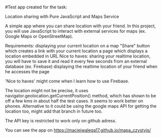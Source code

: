 #Test app created for the task:

Location sharing with Pure JavaScript and Maps Service

A simple app where you can share location with your friend. In this project, you will use JavaScript to interact with external services for maps (ex. Google Maps or OpenStreetMap).

Requirements:
displaying your current location on a map
"Share" button which creates a link with your current location
a page which displays a location embedded in URL
Nice to haves:
sharing your realtime location, you will have to save it and read it every few seconds from an external database (ex. Firebase)
displaying the realtime location of your friend when he accesses the page

'Nice to haves' might come when I learn how to use Firebase.

The location might not be precise, it uses navigator.geolocation.getCurrentPosition() method, which has shown to be off a few kms in about half the test cases. 
It seems to work better on phones.
Alternative to it could be using the google maps API for getting the location too, might add that branch in future too.

The API key is restricted to work only on github adress.

You can see the app on https://maciejwalega17.github.io/mapa_czystyjs/